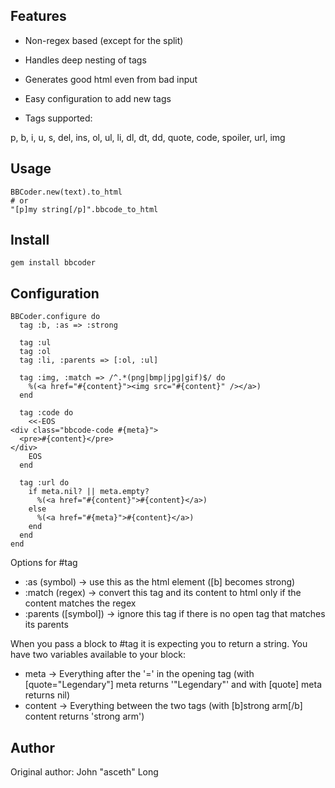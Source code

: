 Features
--------

* Non-regex based (except for the split)
* Handles deep nesting of tags
* Generates good html even from bad input
* Easy configuration to add new tags

* Tags supported:

p, b, i, u, s, del, ins, ol, ul, li, dl, dt, dd, quote, code, spoiler, url, img

Usage
--------

    BBCoder.new(text).to_html
    # or
    "[p]my string[/p]".bbcode_to_html

Install
-------

    gem install bbcoder


Configuration
-----------------------

    BBCoder.configure do
      tag :b, :as => :strong

      tag :ul
      tag :ol
      tag :li, :parents => [:ol, :ul]

      tag :img, :match => /^.*(png|bmp|jpg|gif)$/ do
        %(<a href="#{content}"><img src="#{content}" /></a>)
      end

      tag :code do
        <<-EOS
    <div class="bbcode-code #{meta}">
      <pre>#{content}</pre>
    </div>
        EOS
      end

      tag :url do
        if meta.nil? || meta.empty?
          %(<a href="#{content}">#{content}</a>)
        else
          %(<a href="#{meta}">#{content}</a>)
        end
      end
    end


Options for #tag

* :as (symbol) -> use this as the html element ([b] becomes strong)
* :match (regex) -> convert this tag and its content to html only if the content matches the regex
* :parents ([symbol]) -> ignore this tag if there is no open tag that matches its parents


When you pass a block to #tag it is expecting you to return a string.  You have two variables available to your block:

* meta -> Everything after the '=' in the opening tag (with [quote="Legendary"] meta returns '"Legendary"' and with [quote] meta returns nil)
* content -> Everything between the two tags (with [b]strong arm[/b] content returns 'strong arm')


Author
------

Original author: John "asceth" Long


